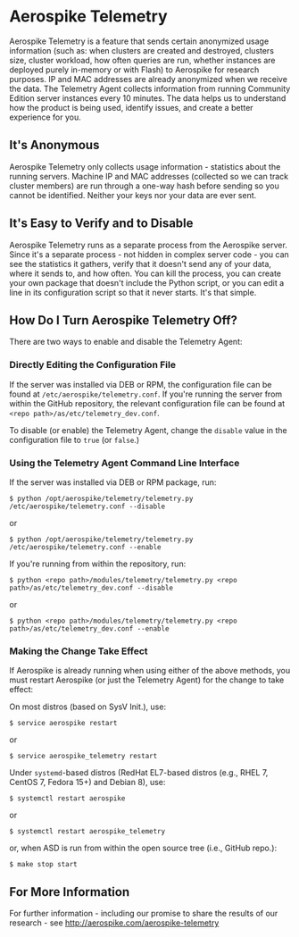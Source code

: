 # Aerospike Telemetry

Aerospike Telemetry is a feature that sends certain anonymized usage information (such as: when clusters are created and destroyed, clusters size, cluster workload, how often queries are run, whether instances are deployed purely in-memory or with Flash) to Aerospike for research purposes. IP and MAC addresses are already anonymized when we receive the data. The Telemetry Agent collects information from running Community Edition server instances every 10 minutes. The data helps us to understand how the product is being used, identify issues, and create a better experience for you.

## It's Anonymous

Aerospike Telemetry only collects usage information - statistics about the running servers. Machine IP and MAC addresses (collected so we can track cluster members) are run through a one-way hash before sending so you cannot be identified. Neither your keys nor your data are ever sent.

## It's Easy to Verify and to Disable

Aerospike Telemetry runs as a separate process from the Aerospike server. Since it's a separate process - not hidden in complex server code - you can see the statistics it gathers, verify that it doesn't send any of your data, where it sends to, and how often. You can kill the process, you can create your own package that doesn't include the Python script, or you can edit a line in its configuration script so that it never starts. It's that simple.

## How Do I Turn Aerospike Telemetry Off?

There are two ways to enable and disable the Telemetry Agent:

### Directly Editing the Configuration File

If the server was installed via DEB or RPM, the configuration file can be found at `/etc/aerospike/telemetry.conf`. If you're running the server from within the GitHub repository, the relevant configuration file can be found at `<repo path>/as/etc/telemetry_dev.conf`.

To disable (or enable) the Telemetry Agent, change the `disable` value in the configuration file to `true` (or `false`.)

### Using the Telemetry Agent Command Line Interface

If the server was installed via DEB or RPM package, run:

	$ python /opt/aerospike/telemetry/telemetry.py /etc/aerospike/telemetry.conf --disable

or

	$ python /opt/aerospike/telemetry/telemetry.py /etc/aerospike/telemetry.conf --enable

If you're running from within the repository, run:

	$ python <repo path>/modules/telemetry/telemetry.py <repo path>/as/etc/telemetry_dev.conf --disable

or

	$ python <repo path>/modules/telemetry/telemetry.py <repo path>/as/etc/telemetry_dev.conf --enable

### Making the Change Take Effect

If Aerospike is already running when using either of the above methods, you must restart Aerospike (or just the Telemetry Agent) for the change to take effect:

On most distros (based on SysV Init.), use:

	$ service aerospike restart

or

	$ service aerospike_telemetry restart

Under `systemd`-based distros (RedHat EL7-based distros (e.g., RHEL 7, CentOS 7, Fedora 15+) and Debian 8), use:

	$ systemctl restart aerospike

or

	$ systemctl restart aerospike_telemetry

or, when ASD is run from within the open source tree (i.e., GitHub repo.):

	$ make stop start

## For More Information

For further information - including our promise to share the results of our research - see <http://aerospike.com/aerospike-telemetry>
